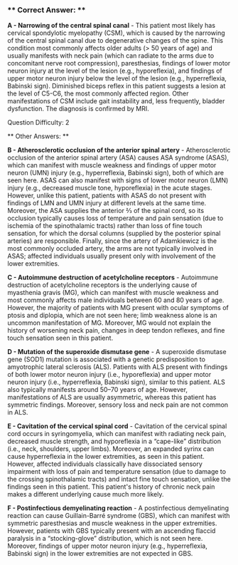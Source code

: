 ### ** Correct Answer: **

**A - Narrowing of the central spinal canal** - This patient most likely has cervical spondylotic myelopathy (CSM), which is caused by the narrowing of the central spinal canal due to degenerative changes of the spine. This condition most commonly affects older adults (> 50 years of age) and usually manifests with neck pain (which can radiate to the arms due to concomitant nerve root compression), paresthesias, findings of lower motor neuron injury at the level of the lesion (e.g., hyporeflexia), and findings of upper motor neuron injury below the level of the lesion (e.g., hyperreflexia, Babinski sign). Diminished biceps reflex in this patient suggests a lesion at the level of C5-C6, the most commonly affected region. Other manifestations of CSM include gait instability and, less frequently, bladder dysfunction. The diagnosis is confirmed by MRI.

Question Difficulty: 2

** Other Answers: **

**B - Atherosclerotic occlusion of the anterior spinal artery** - Atherosclerotic occlusion of the anterior spinal artery (ASA) causes ASA syndrome (ASAS), which can manifest with muscle weakness and findings of upper motor neuron (UMN) injury (e.g., hyperreflexia, Babinski sign), both of which are seen here. ASAS can also manifest with signs of lower motor neuron (LMN) injury (e.g., decreased muscle tone, hyporeflexia) in the acute stages. However, unlike this patient, patients with ASAS do not present with findings of LMN and UMN injury at different levels at the same time. Moreover, the ASA supplies the anterior ⅔ of the spinal cord, so its occlusion typically causes loss of temperature and pain sensation (due to ischemia of the spinothalamic tracts) rather than loss of fine touch sensation, for which the dorsal columns (supplied by the posterior spinal arteries) are responsible. Finally, since the artery of Adamkiewicz is the most commonly occluded artery, the arms are not typically involved in ASAS; affected individuals usually present only with involvement of the lower extremities.

**C - Autoimmune destruction of acetylcholine receptors** - Autoimmune destruction of acetylcholine receptors is the underlying cause of myasthenia gravis (MG), which can manifest with muscle weakness and most commonly affects male individuals between 60 and 80 years of age. However, the majority of patients with MG present with ocular symptoms of ptosis and diplopia, which are not seen here; limb weakness alone is an uncommon manifestation of MG. Moreover, MG would not explain the history of worsening neck pain, changes in deep tendon reflexes, and fine touch sensation seen in this patient.

**D - Mutation of the superoxide dismutase gene** - A superoxide dismutase gene (SOD1) mutation is associated with a genetic predisposition to amyotrophic lateral sclerosis (ALS). Patients with ALS present with findings of both lower motor neuron injury (i.e., hyporeflexia) and upper motor neuron injury (i.e., hyperreflexia, Babinski sign), similar to this patient. ALS also typically manifests around 50–70 years of age. However, manifestations of ALS are usually asymmetric, whereas this patient has symmetric findings. Moreover, sensory loss and neck pain are not common in ALS.

**E - Cavitation of the cervical spinal cord** - Cavitation of the cervical spinal cord occurs in syringomyelia, which can manifest with radiating neck pain, decreased muscle strength, and hyporeflexia in a “cape-like” distribution (i.e., neck, shoulders, upper limbs). Moreover, an expanded syrinx can cause hyperreflexia in the lower extremities, as seen in this patient. However, affected individuals classically have dissociated sensory impairment with loss of pain and temperature sensation (due to damage to the crossing spinothalamic tracts) and intact fine touch sensation, unlike the findings seen in this patient. This patient's history of chronic neck pain makes a different underlying cause much more likely.

**F - Postinfectious demyelinating reaction** - A postinfectious demyelinating reaction can cause Guillain-Barré syndrome (GBS), which can manifest with symmetric paresthesias and muscle weakness in the upper extremities. However, patients with GBS typically present with an ascending flaccid paralysis in a “stocking-glove” distribution, which is not seen here. Moreover, findings of upper motor neuron injury (e.g., hyperreflexia, Babinski sign) in the lower extremities are not expected in GBS.

